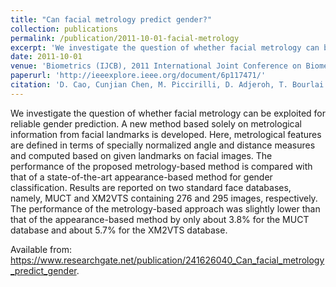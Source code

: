 ```yaml
---
title: "Can facial metrology predict gender?"
collection: publications
permalink: /publication/2011-10-01-facial-metrology
excerpt: 'We investigate the question of whether facial metrology can be exploited for reliable gender prediction. A new method based solely on metrological information from facial landmarks is developed. Here, metrological features are defined in terms of specially normalized angle and distance measures and computed based on given landmarks on facial images.'
date: 2011-10-01
venue: 'Biometrics (IJCB), 2011 International Joint Conference on Biometrics'
paperurl: 'http://ieeexplore.ieee.org/document/6p117471/'
citation: 'D. Cao, Cunjian Chen, M. Piccirilli, D. Adjeroh, T. Bourlai and A. Ross, "Can facial metrology predict gender?," 2011 International Joint Conference on Biometrics (IJCB), Washington, DC, 2011, pp. 1-8.'
---
```

We investigate the question of whether facial metrology can be exploited for reliable gender prediction. A new method based solely on metrological information from facial landmarks is developed. Here, metrological features are defined in terms of specially normalized angle and distance measures and computed based on given landmarks on facial images. The performance of the proposed metrology-based method is compared with that of a state-of-the-art appearance-based method for gender classification. Results are reported on two standard face databases, namely, MUCT and XM2VTS containing 276 and 295 images, respectively. The performance of the metrology-based approach was slightly lower than that of the appearance-based method by only about 3.8% for the MUCT database and about 5.7% for the XM2VTS database.

Available from: https://www.researchgate.net/publication/241626040_Can_facial_metrology_predict_gender.

